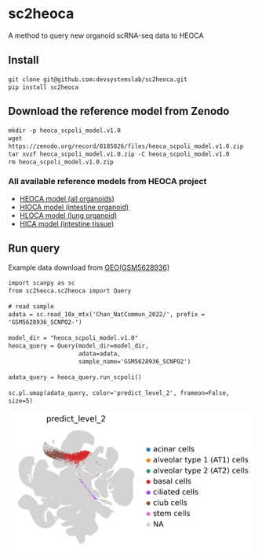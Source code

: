 # sc2heoca
A method to query new organoid scRNA-seq data to HEOCA

## Install
```
git clone git@github.com:devsystemslab/sc2heoca.git
pip install sc2heoca
```

## Download the reference model from Zenodo
```
mkdir -p heoca_scpoli_model.v1.0
wget https://zenodo.org/record/8185826/files/heoca_scpoli_model.v1.0.zip
tar xvzf heoca_scpoli_model.v1.0.zip -C heoca_scpoli_model.v1.0
rm heoca_scpoli_model.v1.0.zip
```
### All available reference models from HEOCA project
* [HEOCA model (all organoids)](https://zenodo.org/record/8185826/files/heoca_scpoli_model.v1.0.zip)
* [HIOCA model (intestine organoid)](https://zenodo.org/record/8185826/files/hioca_scpoli_model.v1.0.zip)
* [HLOCA model (lung organoid)](https://zenodo.org/record/8185826/files/hioca_scpoli_model.v1.0.zip)
* [HICA model (intestine tissue)](https://zenodo.org/record/8185826/files/hioca_scpoli_model.v1.0.zip)

## Run query

Example data download from [GEO(GSM5628936)](https://www.ncbi.nlm.nih.gov/geo/query/acc.cgi?acc=GSM5628936)

```
import scanpy as sc
from sc2heoca.sc2heoca import Query

# read sample
adata = sc.read_10x_mtx('Chan_NatCommun_2022/', prefix = 'GSM5628936_SCNPO2-')

model_dir = "heoca_scpoli_model.v1.0"
heoca_query = Query(model_dir=model_dir, 
                    adata=adata, 
                    sample_name='GSM5628936_SCNPO2')

adata_query = heoca_query.run_scpoli()

sc.pl.umap(adata_query, color='predict_level_2', frameon=False, size=5)

```
![](figures/GSM5628936_SCNPO2.png)
